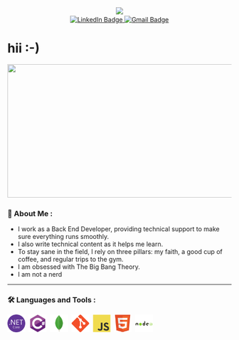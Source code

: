 <div id="header" align="center">
  <img src="https://media.giphy.com/media/csYkWsVSZTzcSSU7oA/giphy.gif" width="100"/>
</div>
<div id="badges" align="center">
  <a href="linkedin.com/in/rachel-okorie">
    <img src="https://img.shields.io/badge/LinkedIn-blue?style=for-the-badge&logo=linkedin&logoColor=white" alt="LinkedIn Badge"/>
  </a>
  <a href="mailto:rach.okorie@gmail.com">
    <img src="https://img.shields.io/badge/Gmail-red?style=for-the-badge&logo=gmail&logoColor=white" alt="Gmail Badge"/>
  </a>
</div>
<h1>
  hii :-)
</h1>
<div align="center">
  <img src="https://media.giphy.com/media/BACNp4PYgXACSPujxi/giphy.gif" width="600" height="300"/>
</div>

### :vulcan_salute: About Me :
- I work as a Back End Developer, providing technical support to make sure everything runs smoothly. 
- I also write technical content as it helps me learn. 
- To stay sane in the field, I rely on three pillars: my faith, a good cup of coffee, and regular trips to the gym.
- I am obsessed with The Big Bang Theory.
- I am not a nerd
---

### :hammer_and_wrench: Languages and Tools :
<div>
  <img src="https://github.com/devicons/devicon/blob/master/icons/dotnetcore/dotnetcore-original.svg" title=".Net Core" alt=".Net Core" width="40" height="40"/>&nbsp;
  <img src="https://github.com/devicons/devicon/blob/master/icons/csharp/csharp-original.svg" title="C#" alt="C#" width="40" height="40"/>&nbsp;
  <img src="https://github.com/devicons/devicon/blob/master/icons/mongodb/mongodb-original.svg" title="MongoDB" alt="MongoDB" width="40" height="40"/>&nbsp;
  <img src="https://github.com/devicons/devicon/blob/master/icons/git/git-original.svg" title="Git" alt="Git" width="40" height="40"/>&nbsp;
  <img src="https://github.com/devicons/devicon/blob/master/icons/javascript/javascript-original.svg" title="JavaScript" alt="JavaScript" width="40" height="40"/>&nbsp;
  <img src="https://github.com/devicons/devicon/blob/master/icons/html5/html5-original.svg" title="HTML5" alt="HTML5" width="40" height="40"/>&nbsp;
  <img src="https://github.com/devicons/devicon/blob/master/icons/nodejs/nodejs-original-wordmark.svg" title="NodeJS" alt="NodeJS" width="40" height="40"/>&nbsp;
 </div>

